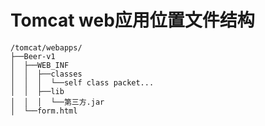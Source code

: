 # Tomcat web应用位置文件结构
```
/tomcat/webapps/
├──Beer-v1
│  ├──WEB_INF
│  │  ├──classes
│  │  │  └──self class packet...
│  │  ├──lib
│  │  │  └──第三方.jar
│  └──form.html
```